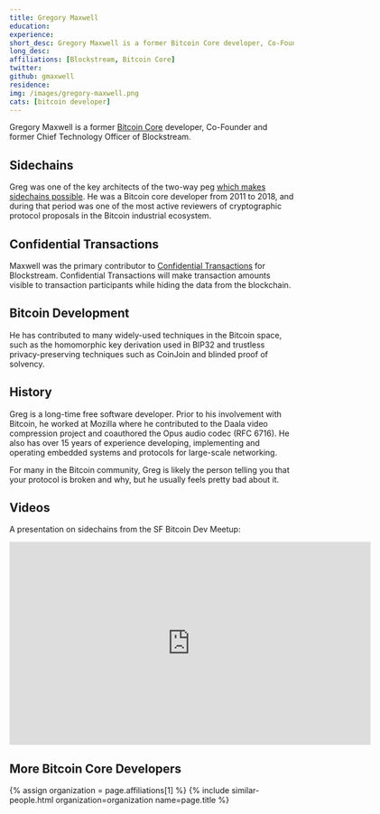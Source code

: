 ```yaml
---
title: Gregory Maxwell
education:
experience:
short_desc: Gregory Maxwell is a former Bitcoin Core developer, Co-Founder and former Chief Technology Officer of Blockstream.
long_desc:
affiliations: [Blockstream, Bitcoin Core]
twitter:
github: gmaxwell
residence:
img: /images/gregory-maxwell.png
cats: [bitcoin developer]
---
```

Gregory Maxwell is a former [Bitcoin Core](/bitcoin-core/) developer, Co-Founder and former Chief Technology Officer of Blockstream.

## Sidechains

Greg was one of the key architects of the two-way peg <a href="/what-are-sidechains/">which makes sidechains possible</a>. He was a Bitcoin core developer from 2011 to 2018, and during that period was one of the most active reviewers of cryptographic protocol proposals in the Bitcoin industrial ecosystem.

## Confidential Transactions

Maxwell was the primary contributor to [Confidential Transactions](https://en.bitcoin.it/wiki/Confidential_transactions) for Blockstream. Confidential Transactions will make transaction amounts visible to transaction participants while hiding the data from the blockchain.

## Bitcoin Development

He has contributed to many widely-used techniques in the Bitcoin space, such as the homomorphic key derivation used in BIP32 and trustless privacy-preserving techniques such as CoinJoin and blinded proof of solvency.

## History

Greg is a long-time free software developer. Prior to his involvement with Bitcoin, he worked at Mozilla where he contributed to the Daala video compression project and coauthored the Opus audio codec (RFC 6716). He also has over 15 years of experience developing, implementing and operating embedded systems and protocols for large-scale networking.

For many in the Bitcoin community, Greg is likely the person telling you that your protocol is broken and why, but he usually feels pretty bad about it.

## Videos

A presentation on sidechains from the SF Bitcoin Dev Meetup:

<iframe width="640" height="360" src="https://www.youtube.com/embed/9pyVvq-vrrM" frameborder="0" allowfullscreen></iframe>

## More Bitcoin Core Developers

{% assign organization = page.affiliations[1] %}
{% include similar-people.html organization=organization name=page.title %}
